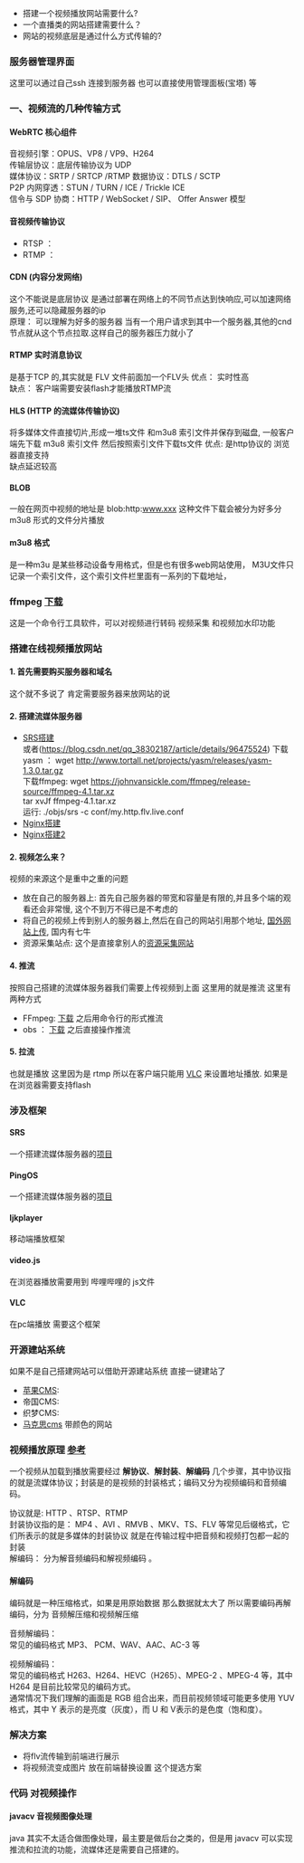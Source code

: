 
* 搭建一个视频播放网站需要什么?
* 一个直播类的网站搭建需要什么？
* 网站的视频底层是通过什么方式传输的?

### 服务器管理界面
   这里可以通过自己ssh 连接到服务器 也可以直接使用管理面板(宝塔) 等

### 一、视频流的几种传输方式
   
   #### WebRTC 核心组件
   音视频引擎：OPUS、VP8 / VP9、H264  
   传输层协议：底层传输协议为 UDP  
   媒体协议：SRTP / SRTCP   /RTMP
   数据协议：DTLS / SCTP  
   P2P 内网穿透：STUN / TURN / ICE / Trickle ICE  
   信令与 SDP 协商：HTTP / WebSocket / SIP、 Offer Answer 模型  
   
   #### 音视频传输协议
   * RTSP ： 
   * RTMP ：
   
   
   #### CDN (内容分发网络)
   这个不能说是底层协议 是通过部署在网络上的不同节点达到快响应,可以加速网络服务,还可以隐藏服务器的ip  
   原理： 可以理解为好多的服务器 当有一个用户请求到其中一个服务器,其他的cnd节点就从这个节点拉取.这样自己的服务器压力就小了
   
   #### RTMP 实时消息协议
   是基于TCP 的,其实就是 FLV 文件前面加一个FLV头
   优点： 实时性高  
   缺点： 客户端需要安装flash才能播放RTMP流
   
   #### HLS (HTTP 的流媒体传输协议)
   将多媒体文件直接切片,形成一堆ts文件 和m3u8 索引文件并保存到磁盘, 一般客户端先下载 m3u8 索引文件 然后按照索引文件下载ts文件
   优点: 是http协议的 浏览器直接支持  
   缺点延迟较高  
   
   #### BLOB 
   一般在网页中视频的地址是  blob:http:www.xxx   这种文件下载会被分为好多分 m3u8 形式的文件分片播放

   #### m3u8 格式
   是一种m3u 是某些移动设备专用格式，但是也有很多web网站使用， M3U文件只记录一个索引文件，这个索引文件栏里面有一系列的下载地址，

### ffmpeg  [下载](https://www.bilibili.com/read/cv4402100/)
   这是一个命令行工具软件，可以对视频进行转码 视频采集 和视频加水印功能


   
### 搭建在线视频播放网站
   #### 1. 首先需要购买服务器和域名 
   这个就不多说了 肯定需要服务器来放网站的说
   
   #### 2. 搭建流媒体服务器
   * [SRS搭建](https://www.cnblogs.com/innershare/p/11045363.html)  
     或者(https://blog.csdn.net/qq_38302187/article/details/96475524)
        下载yasm ： wget http://www.tortall.net/projects/yasm/releases/yasm-1.3.0.tar.gz  
        下载ffmpeg: wget https://johnvansickle.com/ffmpeg/release-source/ffmpeg-4.1.tar.xz  
        tar xvJf ffmpeg-4.1.tar.xz  
        运行: ./objs/srs -c conf/my.http.flv.live.conf
   * [Nginx搭建](https://blog.csdn.net/qq_38302187/article/details/96475524)
   * [Nginx搭建2](https://blog.csdn.net/sz76211822/article/details/79225716)
   
   #### 2. 视频怎么来？
   视频的来源这个是重中之重的问题
   * 放在自己的服务器上: 首先自己服务器的带宽和容量是有限的,并且多个端的观看还会非常慢, 这个不到万不得已是不考虑的
   * 将自己的视频上传到别人的服务器上,然后在自己的网站引用那个地址, [国外网站上传](https://www.alliance4creativity.com/where-to-watch/), 国内有七牛
   * 资源采集站点: 这个是直接拿别人的[资源采集网站](https://14ysdg.com/archives/82)
   
   #### 4. 推流
   按照自己搭建的流媒体服务器我们需要上传视频到上面 这里用的就是推流 这里有两种方式
   * FFmpeg: [下载](http://ffmpeg.org/download.html) 之后用命令行的形式推流
   * obs ： [下载](https://obsproject.com/) 之后直接操作推流
   
   #### 5. 拉流
   也就是播放 这里因为是 rtmp 所以在客户端只能用 [VLC](https://www.videolan.org/) 来设置地址播放. 如果是在浏览器需要支持flash
 

### 涉及框架

   #### SRS 
   一个搭建流媒体服务器的[项目](https://github.com/winlinvip/srs/tree/3.0release)
   
   #### PingOS
   一个搭建流媒体服务器的[项目](https://github.com/pingostack/pingos)

   #### Ijkplayer 
   移动端播放框架
   
   #### video.js
   在浏览器播放需要用到 哔哩哔哩的 js文件
   
   #### VLC 
   在pc端播放 需要这个框架


### 开源建站系统
   如果不是自己搭建网站可以借助开源建站系统 直接一键建站了
   * [苹果CMS](http://www.maccms.com/down.html):     
   * 帝国CMS:
   * 织梦CMS:
   * [马克思cms](http://www.makesicms.com/)  带颜色的网站
   

### 视频播放原理 [参考](https://mp.weixin.qq.com/s?__biz=Mzg3NTA3MDIxOA==&mid=2247483834&idx=1&sn=b5ab4c89165f3dcf11c6dcace89c6341&chksm=cec657dff9b1dec960234c9440372bb6b8b70f6723ad243bcbec6ab425fd14e7d2d053c0f2a7&scene=178&cur_album_id=1341163268504879108#rd) 
   
   一个视频从加载到播放需要经过 **解协议**、**解封装**、**解编码** 几个步骤，其中协议指的就是流媒体协议；封装是的是视频的封装格式；编码又分为视频编码和音频编码。  
   
   协议就是: HTTP 、RTSP、RTMP  
   封装协议指的是： MP4 、AVI 、RMVB 、MKV、TS、FLV 等常见后缀格式，它们所表示的就是多媒体的封装协议 就是在传输过程中把音频和视频打包都一起的封装  
   解编码： 分为解音频编码和解视频编码 。  
    
   #### 解编码
   编码就是一种压缩格式，如果是用原始数据 那么数据就太大了 所以需要编码再解编码，分为 音频解压缩和视频解压缩  
   
   音频解编码：  
   常见的编码格式 MP3、 PCM、WAV、AAC、AC-3 等  
   
   视频解编码：  
   常见的编码格式  H263、H264、HEVC（H265）、MPEG-2 、MPEG-4 等，其中H264 是目前比较常见的编码方式。  
   通常情况下我们理解的画面是 RGB 组合出来，而目前视频领域可能更多使用 YUV 格式，其中 Y 表示的是亮度（灰度），而 U 和 V表示的是色度（饱和度）。  
   

### 解决方案
   
   * 将flv流传输到前端进行展示
   * 将视频流变成图片 放在前端替换设置 这个提选方案

### 代码 对视频操作

   #### javacv  音视频图像处理
   java 其实不太适合做图像处理，最主要是做后台之类的，但是用 javacv 可以实现推流和拉流的功能，流媒体还是需要自己搭建的。
   
   
   
   
   
   
   
   
   
   
   
   
   
   
   